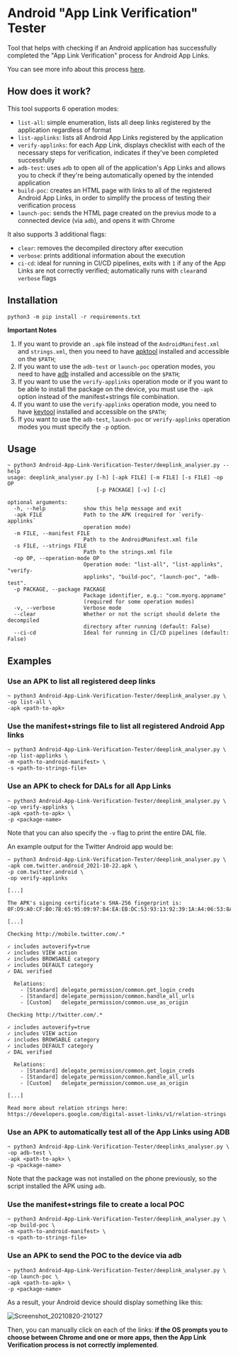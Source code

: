 # Android "App Link Verification" Tester

Tool that helps with checking if an Android application has successfully completed the "App Link Verification" process for Android App Links.

You can see more info about this process [here](https://developer.android.com/training/app-links/verify-site-associations).

## How does it work?

This tool supports 6 operation modes:

* `list-all`: simple enumeration, lists all deep links registered by the application regardless of format
* `list-applinks`: lists all Android App Links registered by the application
* `verify-applinks`: for each App Link, displays checklist with each of the necessary steps for verification, indicates if they've been completed successfully
* `adb-test`: uses `adb` to open all of the application's App Links and allows you to check if they're being automatically opened by the intended application
* `build-poc`: creates an HTML page with links to all of the registered Android App Links, in order to simplify the process of testing their verification process
* `launch-poc`: sends the HTML page created on the previus mode to a connected device (via `adb`), and opens it with Chrome

It also supports 3 additional flags:

* `clear`: removes the decompiled directory after execution
* `verbose`: prints additional information about the execution
* `ci-cd`: ideal for running in CI/CD pipelines, exits with `1` if any of the App Links are not correctly verified; automatically runs with `clear`and `verbose` flags

## Installation

```
python3 -m pip install -r requirements.txt
```

**Important Notes**

1. If you want to provide an `.apk` file instead of the `AndroidManifest.xml` and `strings.xml`, then you need to have [apktool](https://ibotpeaches.github.io/Apktool/) installed and accessible on the `$PATH`;
2. If you want to use the `adb-test` or `launch-poc` operation modes, you need to have [adb](https://developer.android.com/studio/command-line/adb) installed and accessible on the `$PATH`;
3. If you want to use the `verify-applinks` operation mode or if you want to be able to install the package on the device, you must use the `-apk` option instead of the manifest+strings file combination.
4. If you want to use the `verify-applinks` operation mode, you need to have [keytool](https://docs.oracle.com/javase/7/docs/technotes/tools/windows/keytool.html) installed and accessible on the `$PATH`;
5. If you want to use the `adb-test`, `launch-poc` or `verify-applinks` operation modes you must specify the `-p` option.

## Usage

```
~ python3 Android-App-Link-Verification-Tester/deeplink_analyser.py --help
usage: deeplink_analyser.py [-h] [-apk FILE] [-m FILE] [-s FILE] -op OP
                            [-p PACKAGE] [-v] [-c]

optional arguments:
  -h, --help            show this help message and exit
  -apk FILE             Path to the APK (required for `verify-applinks`
                        operation mode)
  -m FILE, --manifest FILE
                        Path to the AndroidManifest.xml file
  -s FILE, --strings FILE
                        Path to the strings.xml file
  -op OP, --operation-mode OP
                        Operation mode: "list-all", "list-applinks", "verify-
                        applinks", "build-poc", "launch-poc", "adb-test".
  -p PACKAGE, --package PACKAGE
                        Package identifier, e.g.: "com.myorg.appname"
                        (required for some operation modes)
  -v, --verbose         Verbose mode
  --clear               Whether or not the script should delete the decompiled
                        directory after running (default: False)
  --ci-cd               Ideal for running in CI/CD pipelines (default: False)
```

## Examples

### Use an APK to list all registered deep links

```
~ python3 Android-App-Link-Verification-Tester/deeplink_analyser.py \
-op list-all \
-apk <path-to-apk>
```

### Use the manifest+strings file to list all registered Android App links

```
~ python3 Android-App-Link-Verification-Tester/deeplink_analyser.py \
-op list-applinks \
-m <path-to-android-manifest> \
-s <path-to-strings-file>
```

### Use an APK to check for DALs for all App Links

```
~ python3 Android-App-Link-Verification-Tester/deeplink_analyser.py \
-op verify-applinks \
-apk <path-to-apk> \
-p <package-name>
```

Note that you can also specify the `-v` flag to print the entire DAL file.

An example output for the Twitter Android app would be:

```
~ python3 Android-App-Link-Verification-Tester/deeplink_analyser.py \
-apk com.twitter.android_2021-10-22.apk \
-p com.twitter.android \
-op verify-applinks

[...]

The APK's signing certificate's SHA-256 fingerprint is: 
0F:D9:A0:CF:B0:7B:65:95:09:97:B4:EA:EB:DC:53:93:13:92:39:1A:A4:06:53:8A:3B:04:07:3B:C2:CE:2F:E9

[...]

Checking http://mobile.twitter.com/.*

✓ includes autoverify=true
✓ includes VIEW action
✓ includes BROWSABLE category
✓ includes DEFAULT category
✓ DAL verified

  Relations: 
    - [Standard] delegate_permission/common.get_login_creds
    - [Standard] delegate_permission/common.handle_all_urls
    - [Custom]   delegate_permission/common.use_as_origin

Checking http://twitter.com/.*

✓ includes autoverify=true
✓ includes VIEW action
✓ includes BROWSABLE category
✓ includes DEFAULT category
✓ DAL verified

  Relations: 
    - [Standard] delegate_permission/common.get_login_creds
    - [Standard] delegate_permission/common.handle_all_urls
    - [Custom]   delegate_permission/common.use_as_origin

[...]

Read more about relation strings here: https://developers.google.com/digital-asset-links/v1/relation-strings
```

### Use an APK to automatically test all of the App Links using ADB

```
~ python3 Android-App-Link-Verification-Tester/deeplinks_analyser.py \
-op adb-test \
-apk <path-to-apk> \
-p <package-name>
```

Note that the package was not installed on the phone previously, so the script installed the APK using `adb`.

### Use the manifest+strings file to create a local POC

```
~ python3 Android-App-Link-Verification-Tester/deeplink_analyser.py \
-op build-poc \
-m <path-to-android-manifest> \
-s <path-to-strings-file>
```

### Use an APK to send the POC to the device via adb

```
~ python3 Android-App-Link-Verification-Tester/deeplink_analyser.py \
-op launch-poc \
-apk <path-to-apk> \
-p <package-name>
```

As a result, your Android device should display something like this:

![Screenshot_20210820-210127](https://user-images.githubusercontent.com/39055313/130288058-625056b5-c569-4597-b852-c911de1d4704.png)

Then, you can manually click on each of the links: **if the OS prompts you to choose between Chrome and one or more apps, then the App Link Verification process is not correctly implemented**.
